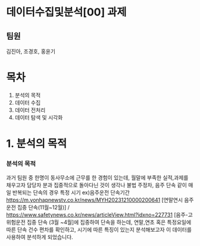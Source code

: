 # 데이터수집및분석[00] 과제
## 팀원
김진아, 조경호, 홍윤기
# 목차
1. 분석의 목적
2. 데이터 수집
3. 데이터 전처리
4. 데이터 탐색 및 시각화

# 1. 분석의 목적
### 분석의 목적 
과거 팀원 중 한명이 동사무소에 근무를 한 경험이 있는데, 월말에 부족한 실적,과제를 채우고자 담당자 분과 집중적으로 돌아다닌 것이 생각나 불법 주정차, 음주 단속 같이 매일 반복되는 단속의 경우 특정 시기 ex)음주운전 단속기간 https://m.yonhapnewstv.co.kr/news/MYH20231210000200641 [연말연시 음주운전 집중 단속(11월~12월)] /  https://www.safetynews.co.kr/news/articleView.html?idxno=227731 [음주-고위험운전 집중 단속 (3월 ~4월]에 집중하여 단속을 하는데, 연말,연초 혹은 특정요일에 따른 단속 건수 편차를 확인하고, 시기에 따른 특징이 있는지 분석해보고자 이 데이터를 사용하여 분석하게 되었습니다.
